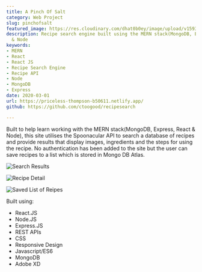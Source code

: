```yaml
---
title: A Pinch Of Salt
category: Web Project
slug: pinchofsalt
featured_image: https://res.cloudinary.com/dhat0b0ey/image/upload/v1593868577/portfolio/latestimages/pinchofsalt_home_ir0st4.png
description: Recipe search engine built using the MERN stack(MongoDB, Express, React
  & Node
keywords:
- MERN
- React
- React JS
- Recipe Search Engine
- Recipe API
- Node
- MongoDB
- Express
date: 2020-03-01
url: https://priceless-thompson-b50611.netlify.app/
github: https://github.com/ctoogood/recipesearch

---
```

Built to help learn working with the MERN stack(MongoDB, Express, React & Node), this site utilises the Spoonacular API to search a database of recipes and provide results that display images, ingredients and the steps for using the recipe. No authentication has been added to the site but the user can save recipes to a list which is stored in Mongo DB Atlas.

![Search Results](https://res.cloudinary.com/dhat0b0ey/image/upload/v1589093306/portfolio/latestimages/pinchofsalt_search_ez8hxc.png)

![Recipe Detail](https://res.cloudinary.com/dhat0b0ey/image/upload/v1589093319/portfolio/latestimages/pinchofsalt_recipe_qvlq7j.png)

![Saved List of Reipes](https://res.cloudinary.com/dhat0b0ey/image/upload/v1589093332/portfolio/latestimages/pinchofsalt_list_oqlmds.png)

Built using:

* React.JS
* Node.JS
* Express.JS
* REST APIs
* CSS
* Responsive Design
* Javascript/ES6
* MongoDB
* Adobe XD